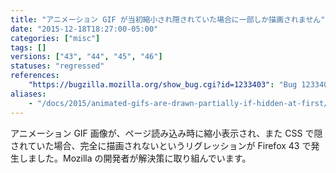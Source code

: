 ```yaml
---
title: "アニメーション GIF が当初縮小され隠されていた場合に一部しか描画されません"
date: "2015-12-18T18:27:00-05:00"
categories: ["misc"]
tags: []
versions: ["43", "44", "45", "46"]
statuses: "regressed"
references:
    "https://bugzilla.mozilla.org/show_bug.cgi?id=1233403": "Bug 1233403 - Animated GIFs are partially drawn if those are hidden at first"
aliases:
    - "/docs/2015/animated-gifs-are-drawn-partially-if-hidden-at-first/"
---
```

アニメーション GIF 画像が、ページ読み込み時に縮小表示され、また CSS で隠されていた場合、完全に描画されないというリグレッションが Firefox 43 で発生しました。Mozilla の開発者が解決策に取り組んでいます。
